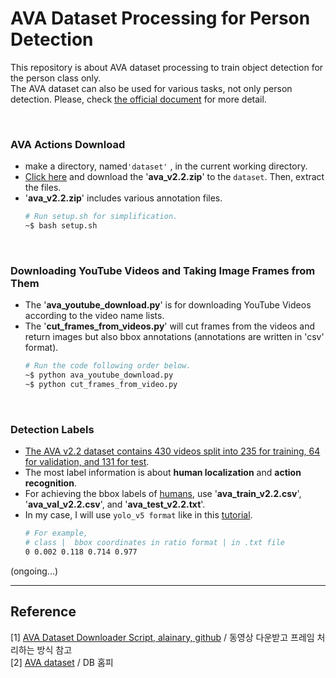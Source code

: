 # AVA Dataset Processing for Person Detection
This repository is about AVA dataset processing to train object detection for the person class only. <br/>
The AVA dataset can also be used for various tasks, not only person detection. Please, check [the official document](https://research.google.com/ava/index.html) for more detail.

<br/>

### AVA Actions Download 
* make a directory, named```'dataset'``` , in the current working directory.
* [Click here](https://research.google.com/ava/download.html#ava_kinetics_download) and download the '**ava_v2.2.zip**' to the ```dataset```. Then, extract the files.   
* '**ava_v2.2.zip**' includes various annotation files. 
    ```bash
    # Run setup.sh for simplification.
    ~$ bash setup.sh
    ```

<br/>

### Downloading YouTube Videos and Taking Image Frames from Them 
* The '**ava_youtube_download.py**' is for downloading YouTube Videos according to the video name lists.
* The '**cut_frames_from_videos.py**' will cut frames from the videos and return images but also bbox annotations (annotations are written in 'csv' format).
    ``` bash
    # Run the code following order below.
    ~$ python ava_youtube_download.py
    ~$ python cut_frames_from_video.py
    ```


<br/>

### Detection Labels 
* [The AVA v2.2 dataset contains 430 videos split into 235 for training, 64 for validation, and 131 for test](https://research.google.com/ava/download.html).
* The most label information is about **human localization** and **action recognition**.
* For achieving the bbox labels of [humans](https://www.reddit.com/r/etymology/comments/63ymz1/why_is_it_humans_instead_of_humen/), use '**ava_train_v2.2.csv**', '**ava_val_v2.2.csv**', and '**ava_test_v2.2.txt**'.
* In my case, I will use `yolo_v5 format` like in this [tutorial](https://blog.roboflow.com/how-to-train-a-custom-mobile-object-detection-model/).
    ``` bash
    # For example,
    # class |  bbox coordinates in ratio format | in .txt file 
    0 0.002 0.118 0.714 0.977 

    ```

(ongoing...)



***
## Reference 
[1] [AVA Dataset Downloader Script, alainary, github](https://github.com/alainray/ava_downloader) / 동영상 다운받고 프레임 처리하는 방식 참고 <br/>
[2] [AVA dataset](https://research.google.com/ava/download.html) / DB 홈피 <br/>
